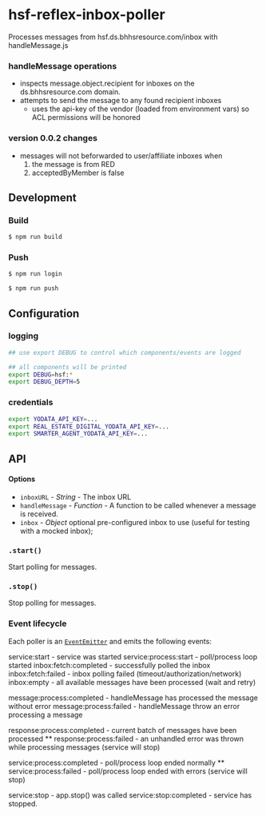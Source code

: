 # hsf-reflex-inbox-poller

Processes messages from hsf.ds.bhhsresource.com/inbox with handleMessage.js

### handleMessage operations
- inspects message.object.recipient for inboxes on the ds.bhhsresource.com domain.
- attempts to send the message to any found recipient inboxes
  - uses the api-key of the vendor (loaded from environment vars) so ACL permissions will be honored
  
### version 0.0.2 changes
- messages will not beforwarded to user/affiliate inboxes when
  1. the message is from RED
  2. acceptedByMember is false

## Development

### Build
```bash
$ npm run build
```

### Push
```bash
$ npm run login

$ npm run push
```

## Configuration

### logging
```bash
## use export DEBUG to control which components/events are logged

## all components will be printed
export DEBUG=hsf:*
export DEBUG_DEPTH=5
```

### credentials

```bash
export YODATA_API_KEY=...
export REAL_ESTATE_DIGITAL_YODATA_API_KEY=...
export SMARTER_AGENT_YODATA_API_KEY=...
```

## API

#### Options

* `inboxURL` - _String_ - The inbox URL
* `handleMessage` - _Function_ - A function to be called whenever a message is received.
* `inbox` - _Object_ optional pre-configured inbox to use (useful for testing with a mocked inbox);

### `.start()`

Start polling for messages.

### `.stop()`

Stop polling for messages.

### Event lifecycle

Each poller is an [`EventEmitter`](http://nodejs.org/api/events.html) and emits the following events:

service:start               - service was started
service:process:start       - poll/process loop started
inbox:fetch:completed       - successfully polled the inbox
inbox:fetch:failed          - inbox polling failed (timeout/authorization/network)
inbox:empty                 - all available messages have been processed (wait and retry)

message:process:completed   - handleMessage has processed the message without error
message:process:failed      - handleMessage throw an error processing a message

response:process:completed  - current batch of messages have been processed 
** response:process:failed  - an unhandled error was thrown while processing messages (service will stop)

service:process:completed   - poll/process loop ended normally
** service:process:failed   - poll/process loop ended with errors (service will stop)

service:stop                - app.stop() was called
service:stop:completed      - service has stopped.
```
